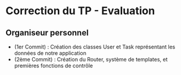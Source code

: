 # Correction du TP - Evaluation

## Organiseur personnel

- (1er Commit) : Création des classes User et Task représentant les données de notre application
- (2ème Commit) : Création du Router, système de templates, et premières fonctions de contrôle
